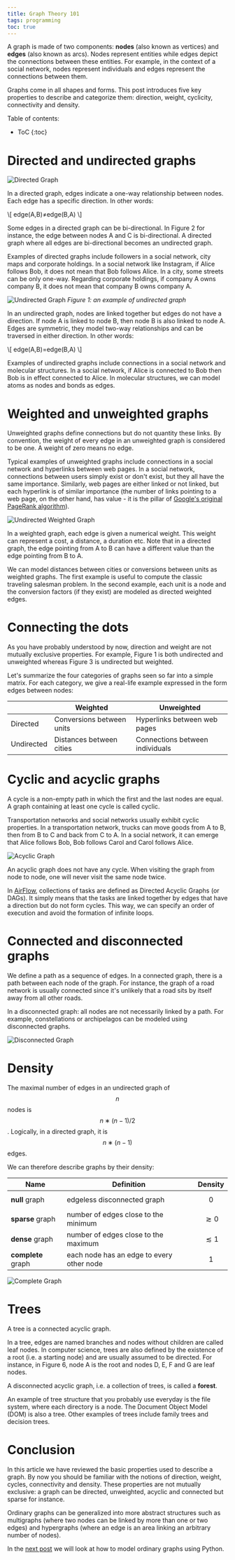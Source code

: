 ```yaml
---
title: Graph Theory 101
tags: programming
toc: true
---
```


A graph is made of two components: **nodes** (also known as vertices) and **edges** (also known as arcs). Nodes represent entities while edges depict the connections between these entities. For example, in the context of a social network, nodes represent individuals and edges represent the connections between them.

Graphs come in all shapes and forms. This post introduces five key properties to describe and categorize them: direction, weight, cyclicity, connectivity and density.

Table of contents:
* ToC
{:toc}

# Directed and undirected graphs

![Directed Graph](/assets/images/tlouarn-graph-theory-101-directed-unweighted-graph.png)

In a directed graph, edges indicate a one-way relationship between nodes. Each edge has a specific direction. In other words: 

\\[ edge(A,B)≠edge(B,A) \\]

Some edges in a directed graph can be bi-directional. In Figure 2 for instance, the edge between nodes A and C is bi-directional. A directed graph where all edges are bi-directional becomes an undirected graph.

Examples of directed graphs include followers in a social network, city maps and corporate holdings. In a social network like Instagram, if Alice follows Bob, it does not mean that Bob follows Alice. In a city, some streets can be only one-way. Regarding corporate holdings, if company A owns company B, it does not mean that company B owns company A.

![Undirected Graph](/assets/images/tlouarn-graph-theory-101-undirected-unweighted-graph.png)
*Figure 1: an example of undirected graph*

In an undirected graph, nodes are linked together but edges do not have a direction. If node A is linked to node B, then node B is also linked to node A. Edges are symmetric, they model two-way relationships and can be traversed in either direction. In other words: 

\\[ edge(A,B)=edge(B,A) \\]

Examples of undirected graphs include connections in a social network and molecular structures. In a social network, if Alice is connected to Bob then Bob is in effect connected to Alice. In molecular structures, we can model atoms as nodes and bonds as edges.

# Weighted and unweighted graphs

Unweighted graphs define connections but do not quantity these links. By convention, the weight of every edge in an unweighted graph is considered to be one. A weight of zero means no edge.

Typical examples of unweighted graphs include connections in a social network and hyperlinks between web pages. In a social network, connections between users simply exist or don't exist, but they all have the same importance. Similarly, web pages are either linked or not linked, but each hyperlink is of similar importance (the number of links pointing to a web page, on the other hand, has value - it is the pillar of [Google's original PageRank algorithm](http://infolab.stanford.edu/~backrub/google.html?ref=tlouarn.com)).

![Undirected Weighted Graph](/assets/images/tlouarn-graph-theory-101-undirected-weighted-graph.png)

In a weighted graph, each edge is given a numerical weight. This weight can represent a cost, a distance, a duration etc. Note that in a directed graph, the edge pointing from A to B can have a different value than the edge pointing from B to A.

We can model distances between cities or conversions between units as weighted graphs. The first example is useful to compute the classic traveling salesman problem. In the second example, each unit is a node and the conversion factors (if they exist) are modeled as directed weighted edges.

# Connecting the dots

As you have probably understood by now, direction and weight are not mutually exclusive properties. For example, Figure 1 is both undirected and unweighted whereas Figure 3 is undirected but weighted.

Let's summarize the four categories of graphs seen so far into a simple matrix. For each category, we give a real-life example expressed in the form edges between nodes:

| | Weighted | Unweighted |
| --- | --- | --- |
| Directed | Conversions between units | Hyperlinks between web pages |
| Undirected | Distances between cities | Connections between individuals |

# Cyclic and acyclic graphs

A cycle is a non-empty path in which the first and the last nodes are equal. A graph containing at least one cycle is called cyclic.

Transportation networks and social networks usually exhibit cyclic properties. In a transportation network, trucks can move goods from A to B, then from B to C and back from C to A. In a social network, it can emerge that Alice follows Bob, Bob follows Carol and Carol follows Alice.

![Acyclic Graph](/assets/images/tlouarn-graph-theory-101-directed-acyclic-graph.png)

An acyclic graph does not have any cycle. When visiting the graph from node to node, one will never visit the same node twice.

In [AirFlow](https://airflow.apache.org/docs/apache-airflow/1.10.12/concepts.html?ref=tlouarn.com), collections of tasks are defined as Directed Acyclic Graphs (or DAGs). It simply means that the tasks are linked together by edges that have a direction but do not form cycles. This way, we can specify an order of execution and avoid the formation of infinite loops.

# Connected and disconnected graphs

We define a path as a sequence of edges. In a connected graph, there is a path between each node of the graph. For instance, the graph of a road network is usually connected since it's unlikely that a road sits by itself away from all other roads.

In a disconnected graph: all nodes are not necessarily linked by a path. For example, constellations or archipelagos can be modeled using disconnected graphs.

![Disconnected Graph](/assets/images/tlouarn-graph-theory-101-disconnected-graph.png)

# Density

The maximal number of edges in an undirected graph of $$n$$ nodes is $$n∗(n−1)/2$$. Logically, in a directed graph, it is $$n∗(n−1)$$ edges.

We can therefore describe graphs by their density:

| Name | Definition | Density |
| --- | --- | --- |
| **null** graph | edgeless disconnected graph | $$0$$ |
| **sparse** graph | number of edges close to the minimum | $$≳0$$ |
| **dense** graph | number of edges close to the maximum | $$≲1$$ |
| **complete** graph | each node has an edge to every other node | $$1$$ |

![Complete Graph](/assets/images/tlouarn-graph-theory-101-complete-graph.png)

# Trees

A tree is a connected acyclic graph.

In a tree, edges are named branches and nodes without children are called leaf nodes. In computer science, trees are also defined by the existence of a root (i.e. a starting node) and are usually assumed to be directed. For instance, in Figure 6, node A is the root and nodes D, E, F and G are leaf nodes.

A disconnected acyclic graph, i.e. a collection of trees, is called a **forest**.

An example of tree structure that you probably use everyday is the file system, where each directory is a node. The Document Object Model (DOM) is also a tree. Other examples of trees include family trees and decision trees.

# Conclusion

In this article we have reviewed the basic properties used to describe a graph. By now you should be familiar with the notions of direction, weight, cycles, connectivity and density. These properties are not mutually exclusive: a graph can be directed, unweighted, acyclic and connected but sparse for instance.

Ordinary graphs can be generalized into more abstract structures such as multigraphs (where two nodes can be linked by more than one or two edges) and hypergraphs (where an edge is an area linking an arbitrary number of nodes).

In the [next post](/2023/07/06/modeling-graphs-using-python.html) we will look at how to model ordinary graphs using Python.
